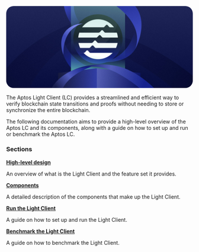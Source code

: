 <img src="images/aptos-blockchain.jpg" style="border-radius: 20px">

The Aptos Light Client (LC) provides a streamlined and efficient way to verify blockchain state transitions and proofs
without
needing to store or synchronize the entire blockchain.

The following documentation aims to provide a high-level overview of the Aptos LC and its components, along with a guide
on how to set up and run or benchmark the Aptos LC.

### Sections

**[High-level design](./design/overview.md)**

An overview of what is the Light Client and the feature set it provides.

**[Components](./components/overview.md)**

A detailed description of the components that make up the Light Client.

**[Run the Light Client](./run/overview.md)**

A guide on how to set up and run the Light Client.

**[Benchmark the Light Client](./benchmark/overview.md)**

A guide on how to benchmark the Light Client.
